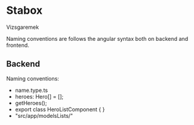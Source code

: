 # Stabox
Vizsgaremek

Naming conventions are follows the angular syntax both on backend and frontend.

## Backend
Naming conventions:
- name.type.ts
- heroes: Hero[] = [];
- getHeroes();
- export class HeroListComponent { }
- "src/app/modelsLists/"